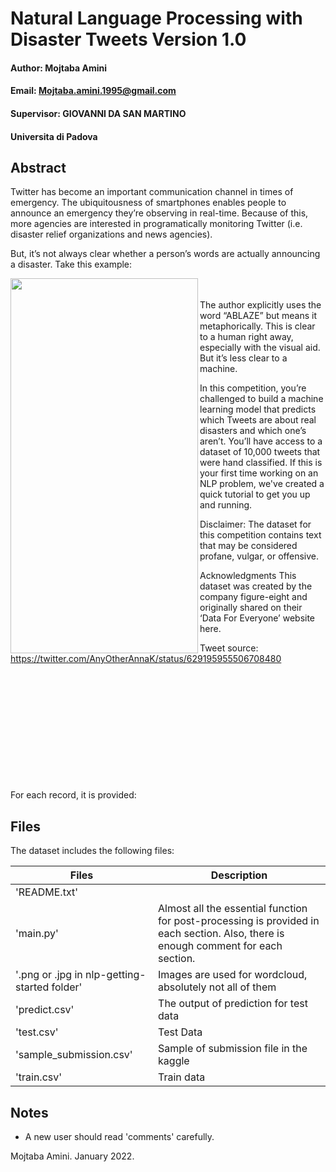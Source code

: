 Natural Language Processing with Disaster Tweets
Version 1.0
==================================================================
#### Author: Mojtaba Amini ####
#### Email: Mojtaba.amini.1995@gmail.com ####
#### Supervisor: GIOVANNI DA SAN MARTINO
#### Universita di Padova

Abstract
-------------------------


Twitter has become an important communication channel in times of emergency.
The ubiquitousness of smartphones enables people to announce an emergency they’re observing in real-time. Because of this, more agencies are interested in programatically monitoring Twitter (i.e. disaster relief organizations and news agencies).

But, it’s not always clear whether a person’s words are actually announcing a disaster. Take this example:

<img src="https://storage.googleapis.com/kaggle-media/competitions/tweet_screenshot.png" width="300" height="600" align="left"/> 
<br/><br/>
The author explicitly uses the word “ABLAZE” but means it metaphorically. This is clear to a human right away, especially with the visual aid. But it’s less clear to a machine.

In this competition, you’re challenged to build a machine learning model that predicts which Tweets are about real disasters and which one’s aren’t. You’ll have access to a dataset of 10,000 tweets that were hand classified. If this is your first time working on an NLP problem, we've created a quick tutorial to get you up and running.

Disclaimer: The dataset for this competition contains text that may be considered profane, vulgar, or offensive.

Acknowledgments
This dataset was created by the company figure-eight and originally shared on their ‘Data For Everyone’ website here.

Tweet source: https://twitter.com/AnyOtherAnnaK/status/629195955506708480
<br/><br/>
<br/><br/>
<br/><br/>
<br/><br/>
<br/><br/>
<br/><br/>



For each record, it is provided:

Files
-------------------------
The dataset includes the following files:

Files  | Description
------------- | -------------
'README.txt'  | 
'main.py'  | Almost all the essential function for post-processing is provided in each section. Also, there is enough comment for each section.
'.png or .jpg in nlp-getting-started folder'  | Images are used for wordcloud, absolutely not all of them
'predict.csv'  | The output of prediction for test data
'test.csv'  | Test Data
'sample_submission.csv'  | Sample of submission file in the kaggle
'train.csv'  | Train data 




Notes
--------------------------
* A new user should read 'comments' carefully.


Mojtaba Amini. January 2022.
